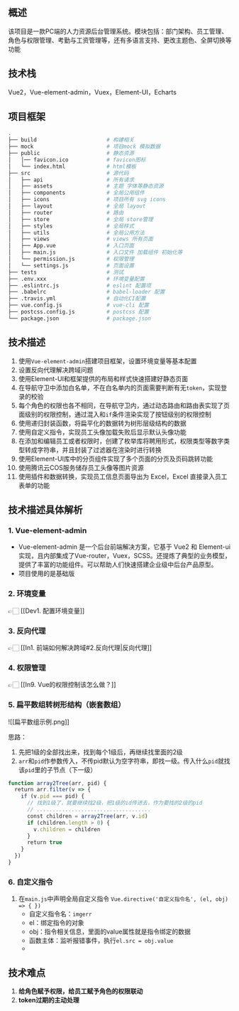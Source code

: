 ## 概述
该项目是一款PC端的人力资源后台管理系统。模块包括：部门架构、员工管理、角色与权限管理、考勤与工资管理等，还有多语言支持、更改主题色、全屏切换等功能

## 技术栈

Vue2，Vue-element-admin，Vuex，Element-UI，Echarts

## 项目框架

```bash
.
├── build                      # 构建相关
├── mock                       # 项目mock 模拟数据
├── public                     # 静态资源
│   │── favicon.ico            # favicon图标
│   └── index.html             # html模板
├── src                        # 源代码
│   ├── api                    # 所有请求
│   ├── assets                 # 主题 字体等静态资源
│   ├── components             # 全局公用组件
│   ├── icons                  # 项目所有 svg icons
│   ├── layout                 # 全局 layout
│   ├── router                 # 路由
│   ├── store                  # 全局 store管理
│   ├── styles                 # 全局样式
│   ├── utils                  # 全局公用方法
│   ├── views                  # views 所有页面
│   ├── App.vue                # 入口页面
│   ├── main.js                # 入口文件 加载组件 初始化等
│   └── permission.js          # 权限管理
│   └── settings.js            # 页面设置
├── tests                      # 测试
├── .env.xxx                   # 环境变量配置
├── .eslintrc.js               # eslint 配置项
├── .babelrc                   # babel-loader 配置
├── .travis.yml                # 自动化CI配置
├── vue.config.js              # vue-cli 配置
├── postcss.config.js          # postcss 配置
└── package.json               # package.json
```

## 技术描述

1. 使用`Vue-element-admin`搭建项目框架，设置环境变量等基本配置
2. 设置反向代理解决跨域问题
3. 使用Element-UI和框架提供的布局和样式快速搭建好静态页面
4. 在导航守卫中添加白名单，不在白名单内的页面需要判断有无`token`，实现登录的校验
5. 每个角色的权限也各不相同，在导航守卫内，通过动态路由和路由表实现了页面级别的权限控制，通过混入和`if`条件渲染实现了按钮级别的权限控制
6. 使用递归封装函数，将扁平化的数据转为树形层级结构的数据
7. 使用自定义指令，实现员工头像加载失败后显示默认头像功能
8. 在添加和编辑员工或者权限时，创建了枚举库将聘用形式，权限类型等数字类型转成字符串，并且封装了过滤器在渲染时进行转换
9. 使用Element-UI库中的分页组件实现了多个页面的分页及页码跳转功能
10. 使用腾讯云COS服务储存员工头像等图片资源
11. 使用插件和数据转换，实现员工信息页面导出为 Excel，Excel 直接录入员工表单的功能


## 技术描述具体解析
### 1. Vue-element-admin
- Vue-element-admin 是一个后台前端解决方案，它基于 Vue2 和 Element-ui 实现，且内部集成了Vue-router，Vuex，SCSS。还提炼了典型的业务模型，提供了丰富的功能组件。可以帮助人们快速搭建企业级中后台产品原型。
- 项目使用的是基础版

### 2. 环境变量
👉🏻 [[Dev1. 配置环境变量]]

### 3. 反向代理
👉🏻 [[In1. 前端如何解决跨域#2.反向代理|反向代理]]

### 4. 权限管理
👉🏻 [[In9. Vue的权限控制该怎么做？]]

### 5. 扁平数组转树形结构（嵌套数组）

![[扁平数组示例.png]]

思路：
1. 先把1级的全部找出来，找到每个1级后，再继续找里面的2级
2. `arr`和`pid`作参数传入，不传pid默认为空字符串，即找一级。传入什么`pid`就找该`pid`里的子节点（下一级）
```js
function array2Tree(arr, pid) {
  return arr.filter(v => {
    if (v.pid === pid) {
      // 找到1级了，就要继续找2级，把1级的id传进去，作为要找的2级的pid
      // ....................................
      const children = array2Tree(arr, v.id)
      if (children.length > 0) {
        v.children = children
      }
      return true
    }
  })
}
```

### 6. 自定义指令

1. 在`main.js`中声明全局自定义指令 `Vue.directive('自定义指令名', (el, obj) => { })`
	- 自定义指令名：`imgerr`
	- el：绑定指令的对象
	- obj：指令相关信息，里面的value属性就是指令绑定的数据
	- 函数主体：监听报错事件，执行`el.src = obj.value`
	- 
## 技术难点

1. **给角色赋予权限，给员工赋予角色的权限联动**
2. **token过期的主动处理**